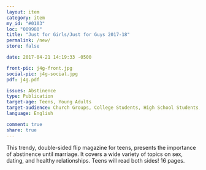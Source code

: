```yaml
---
layout: item
category: item
my_id: "#0103"
loc: "009980"
title: "Just for Girls/Just for Guys 2017-18"
permalink: /new/
store: false

date: 2017-04-21 14:19:33 -0500

front-pic: j4g-front.jpg
social-pic: j4g-social.jpg
pdf: j4g.pdf

issues: Abstinence
type: Publication
target-age: Teens, Young Adults
target-audience: Church Groups, College Students, High School Students, Youth Group
language: English

comment: true
share: true
---
```

This trendy, double-sided flip magazine for teens, presents the importance of abstinence until marriage. It covers a wide variety of topics on sex, dating, and healthy relationships. Teens will read both sides! 16 pages.